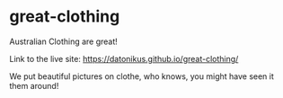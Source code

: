 # great-clothing
Australian Clothing are great! 

Link to the live site: https://datonikus.github.io/great-clothing/

We put beautiful pictures on clothe, who knows, you might have seen it them around!

